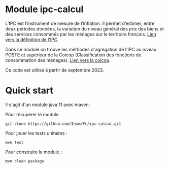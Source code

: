 # Module ipc-calcul
L’IPC est l’instrument de mesure de l’inflation. Il permet d’estimer, entre deux périodes données, la variation du niveau général des prix des biens et des services consommés par les ménages sur le territoire français. [Lien vers la définition de l'IPC](https://www.insee.fr/fr/metadonnees/source/serie/s1007).

Dans ce module on trouve les méthodes d'agrégation de l'IPC au niveau POSTE et supérieur de la Coicop (Classification des fonctions de consommation des ménages). [Lien vers la coicop](https://www.insee.fr/fr/metadonnees/definition/c1212).

Ce code est utilisé à partir de septembre 2023.

# Quick start
Il s'agit d'un module java 11 avec maven.

Pour récupérer le module
```
git clone https://github.com/InseeFr/ipc-calcul.git
```

Pour jouer les tests unitaires :
```
mvn test
```

Pour construire le module :
```
mvn clean package
```
